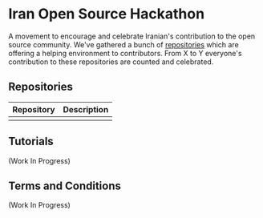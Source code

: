 # Iran Open Source Hackathon

A movement to encourage and celebrate Iranian's contribution to the open source community.
We've gathered a bunch of [repositories](#repositories) which are offering a helping environment to contributors.
From X to Y everyone's contribution to these repositories are counted and celebrated.

## Repositories

| Repository | Description                                |
| ---------- | ------------------------------------------ |
|            |                                            |

## Tutorials

(Work In Progress)

## Terms and Conditions

(Work In Progress)
